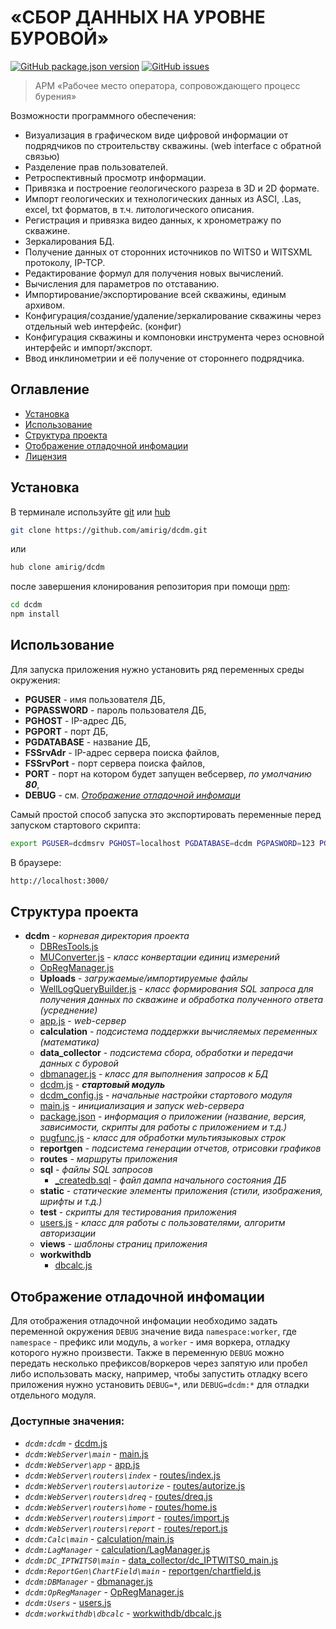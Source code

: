 # «СБОР ДАННЫХ НА УРОВНЕ БУРОВОЙ»
[![GitHub package.json version](https://img.shields.io/github/package-json/v/n19htz/readme-dcdm.svg)](https://github.com/n19htz/readme-dcdm/blob/master/package.json)
[![GitHub issues](https://img.shields.io/github/issues/n19htz/readme-dcdm.svg)](https://github.com/n19htz/readme-dcdm/issues)
> АРМ «Рабочее место оператора, сопровождающего процесс бурения»

Возможности программного обеспечения:
 * Визуализация в графическом виде цифровой информации от подрядчиков по строительству скважины. (web interface c обратной связью)
 * Разделение прав пользователей.
 * Ретроспективный просмотр информации.
 * Привязка и построение геологического разреза в 3D и 2D формате.
 * Импорт геологических и технологических данных из ASCI, .Las, excel, txt форматов, в т.ч. литологического описания.
 * Регистрация и привязка видео данных, к хронометражу по скважине.
 * Зеркалирования БД.
 * Получение данных от сторонних источников по WITS0 и WITSXML протоколу, IP-TCP.
 * Редактирование формул для получения новых вычислений.
 * Вычисления для параметров по отставанию.
 * Импортирование/экспортирование всей скважины, единым архивом.
 * Конфигурация/создание/удаление/зеркалирование скважины через отдельный web интерфейс. (конфиг)
 * Конфигурация скважины и компоновки инструмента через основной интерфейс и импорт/экспорт.
 * Ввод инклинометрии и её получение от стороннего подрядчика.

## Оглавление
- [Установка](#установка)
- [Использование](#использование)
- [Структура проекта](#структура-проекта)
- [Отображение отладочной инфомации](#отображение-отладочной-инфомации)
- [Лицензия](#лицензия)

## Установка
В терминале используйте [git](https://git-scm.com) или [hub](https://hub.github.com)

```bash
git clone https://github.com/amirig/dcdm.git
```
или
```bash
hub clone amirig/dcdm
```
после завершения клонирования репозитория при помощи [npm](https://docs.npmjs.com):

```bash
cd dcdm
npm install
```

## Использование
Для запуска приложения нужно установить ряд переменных среды окружения:
- **PGUSER** - имя пользователя ДБ,
- **PGPASSWORD** - пароль пользователя ДБ,
- **PGHOST** - IP-адрес ДБ,
- **PGPORT** - порт ДБ,
- **PGDATABASE** - название ДБ,
- **FSSrvAdr** - IP-адрес сервера поиска файлов,
- **FSSrvPort** - порт сервера поиска файлов,
- **PORT** - порт на котором будет запущен вебсервер, _по умолчанию **80**_,
- **DEBUG** - см. _[Отображение отладочной инфомаци](#отображение-отладочной-инфомации)_

Самый простой способ запуска это экспортировать переменные перед запуском стартового скрипта:
```bash
export PGUSER=dcdmsrv PGHOST=localhost PGDATABASE=dcdm PGPASWORD=123 PGPORT=5432 PORT=3000 && npm run start
```

В браузере:
```bash
http://localhost:3000/
```

## Структура проекта
- __dcdm__ - _корневая директория проекта_
  - [DBResTools.js](./DBResTools.js)
  - [MUConverter.js](./MUConverter.js) - _класс конвертации единиц измерений_
  - [OpRegManager.js](./OpRegManager.js)
  - __Uploads__ - _загружаемые/импортируемые файлы_
  - [WellLogQueryBuilder.js](./WellLogQueryBuilder.js) - _класс формирования SQL запроса для получения данных по скважине
                                                          и обработка полученного ответа (усреднение)_
  - [app.js](./app.js) - _web-сервер_
  - __calculation__ - _подсистема поддержки вычисляемых переменных (математика)_
  - __data_collector__ - _подсистема сбора, обработки и передачи данных с буровой_
  - [dbmanager.js](./dbmanager.js) - _класс для выполнения запросов к БД_
  - [dcdm.js](./dcdm.js) - _**стартовый модуль**_
  - [dcdm_config.js](./dcdm_config.js) - _начальные настройки стартового модуля_
  - [main.js](./main.js) - _инициализация и запуск web-сервера_
  - [package.json](./package.json) - _информация о приложении (название, версия, 
                                      зависимости, скрипты для работы с приложением и т.д.)_
  - [pugfunc.js](./pugfunc.js) - _класс для обработки мультиязыковых строк_
  - __reportgen__ - _подсистема генерации отчетов, отрисовки графиков_
  - __routes__ - _маршруты приложения_
  - __sql__ - _файлы SQL запросов_
    - [_createdb.sql](./sql/_createdb.sql) - _файл дампа начального состояния ДБ_
  - __static__ - _статические элементы приложения (стили, изображения, шрифты и т.д.)_
  - __test__ - _скрипты для тестирования приложения_
  - [users.js](./users.js) - _класс для работы с пользователями, алгоритм авторизации_
  - __views__ - _шаблоны страниц приложения_
  - __workwithdb__
    - [dbcalc.js](./workwithdb/dbcalc.js)

## Отображение отладочной инфомации
Для отображения отладочной инфомации необходимо задать 
переменной окружения `DEBUG` значение вида `namespace:worker`, где `namespace` - 
префикс или модуль, a `worker` - имя воркера, отладку которого нужно произвести. Также в переменную `DEBUG` можно передать 
несколько префиксов/воркеров
через запятую или пробел либо использовать маску, например, чтобы запустить отладку всего приложения
нужно установить `DEBUG=*`, или `DEBUG=dcdm:*` для отладки отдельного модуля.

### Доступные значения:
- _`dcdm:dcdm`_ -  [dcdm.js](./dcdm.js)
- _`dcdm:WebServer\main`_ -  [main.js](./main.js)
- _`dcdm:WebServer\app`_ -  [app.js](./app.js)
- _`dcdm:WebServer\routers\index`_ -  [routes/index.js](./routes/index.js)
- _`dcdm:WebServer\routers\autorize`_ -  [routes/autorize.js](./routes/autorize.js)
- _`dcdm:WebServer\routers\dreq`_ -  [routes/dreq.js](./routes/dreq.js)
- _`dcdm:WebServer\routers\home`_ -  [routes/home.js](./routes/home.js)
- _`dcdm:WebServer\routers\import`_ -  [routes/import.js](./routes/import.js)
- _`dcdm:WebServer\routers\report`_ -  [routes/report.js](./routes/report.js)
- _`dcdm:Calc\main`_ -  [calculation/main.js](./calculation/main.js)
- _`dcdm:LagManager`_ -  [calculation/LagManager.js](./calculation/LagManager.js)
- _`dcdm:DC_IPTWITS0\main`_ -  [data_collector/dc_IPTWITS0_main.js](./data_collector/dc_IPTWITS0_main.js)
- _`dcdm:ReportGen\ChartField\main`_ -  [reportgen/chartfield.js](./reportgen/chartfield.js)
- _`dcdm:DBManager`_ -  [dbmanager.js](./dbmanager.js)
- _`dcdm:OpRegManager`_ -  [OpRegManager.js](./OpRegManager.js)
- _`dcdm:Users`_ -  [users.js](./users.js)
- _`dcdm:workwithdb\dbcalc`_ -  [workwithdb/dbcalc.js](./workwithdb/dbcalc.js)
